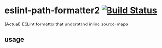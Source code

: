 # eslint-path-formatter2 [![Build Status](https://travis-ci.org/a-x-/eslint-path-formatter2.svg?branch=master)](https://travis-ci.org/a-x-/eslint-path-formatter2)

(Actual) ESLint formatter that understand inline source-maps

## usage

